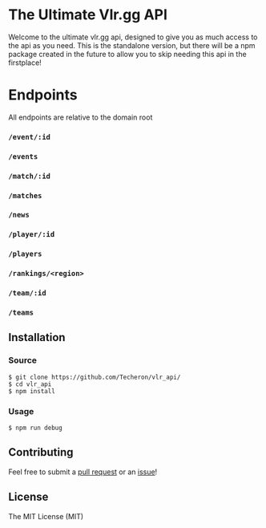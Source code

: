 # The Ultimate Vlr.gg API
Welcome to the ultimate vlr.gg api, designed to give you as much access to the api as you need.
This is the standalone version, but there will be a npm package created in the future to allow you to skip needing this api in the firstplace!
# Endpoints

All endpoints are relative to the domain root

### `/event/:id`

### `/events`

### `/match/:id`

### `/matches`

### `/news`

### `/player/:id`

### `/players`

### `/rankings/<region>`

### `/team/:id`

### `/teams`

## Installation

### Source

```
$ git clone https://github.com/Techeron/vlr_api/
$ cd vlr_api
$ npm install
```

### Usage

```
$ npm run debug
```

## Contributing

Feel free to submit a [pull request](https://github.com/Techeron/vlr_api/pull/new/master) or an [issue](https://github.com/Techeron/vlr_api/issues/new)!

## License

The MIT License (MIT)
